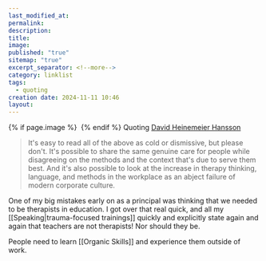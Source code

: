 ```yaml
---
last_modified_at: 
permalink: 
description: 
title: 
image: 
published: "true"
sitemap: "true"
excerpt_separator: <!--more-->
category: linklist
tags:
  - quoting
creation date: 2024-11-11 10:46
layout:
---
```



{% if page.image %} <img src="{{ page.image }}" alt=""> {% endif %}
Quoting [David Heinemeier Hansson](https://world.hey.com/dhh/too-much-therapy-at-work-f79ac95c)
> It's easy to read all of the above as cold or dismissive, but please don't. It's possible to share the same genuine care for people while disagreeing on the methods and the context that's due to serve them best. And it's also possible to look at the increase in therapy thinking, language, and methods in the workplace as an abject failure of modern corporate culture.

One of my big mistakes early on as a principal was thinking that we needed to be therapists in education. I got over that real quick, and all my [[Speaking|trauma-focused trainings]] quickly and explicitly state again and again that teachers are not therapists! Nor should they be. 

People need to learn [[Organic Skills]] and experience them outside of work. 
